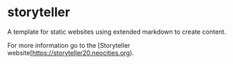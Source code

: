 # storyteller

A template for static websites using extended markdown to create content.

For more information go to the [Storyteller website[https://storyteller20.neocities.org).
